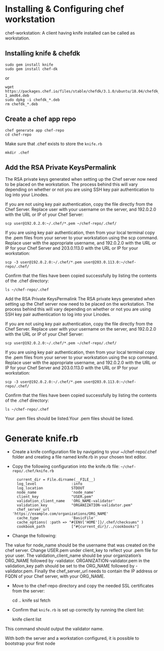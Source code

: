 # Installing & Configuring chef workstation

chef-workstation: A client having knife installed can be called as workstation.

## Installing knife & chefdk

    sudo gem install knife
    sudo gem install chef-dk

or

    wget https://packages.chef.io/files/stable/chefdk/3.1.0/ubuntu/18.04/chefdk_3.1.0-1_amd64.deb
    sudo dpkg -i chefdk_*.deb
    rm chefdk_*.deb

## Create a chef app repo

    chef generate app chef-repo
    cd chef-repo

Make sure that .chef exists to store the `knife.rb`

    mkdir .chef

## Add the RSA Private KeysPermalink

The RSA private keys generated when setting up the Chef server now need to be placed on the workstation. The process behind this will vary depending on whether or not you are using SSH key pair authentication to log into your Linodes.

If you are not using key pair authentication, copy the file directly from the Chef Server. Replace user with your username on the server, and 192.0.2.0 with the URL or IP of your Chef Server:

    scp user@192.0.2.0:~/.chef/*.pem ~/chef-repo/.chef/

If you are using key pair authentication, then from your local terminal copy the .pem files from your server to your workstation using the scp command. Replace user with the appropriate username, and 192.0.2.0 with the URL or IP for your Chef Server and 203.0.113.0 with the URL or IP for your workstation:

    scp -3 user@192.0.2.0:~/.chef/*.pem user@203.0.113.0:~/chef-repo/.chef/

Confirm that the files have been copied successfully by listing the contents of the .chef directory:

    ls ~/chef-repo/.chef

Add the RSA Private KeysPermalink
The RSA private keys generated when setting up the Chef server now need to be placed on the workstation. The process behind this will vary depending on whether or not you are using SSH key pair authentication to log into your Linodes.

If you are not using key pair authentication, copy the file directly from the Chef Server. Replace user with your username on the server, and 192.0.2.0 with the URL or IP of your Chef Server:

    scp user@192.0.2.0:~/.chef/*.pem ~/chef-repo/.chef/

If you are using key pair authentication, then from your local terminal copy the .pem files from your server to your workstation using the scp command. Replace user with the appropriate username, and 192.0.2.0 with the URL or IP for your Chef Server and 203.0.113.0 with the URL or IP for your workstation:

    scp -3 user@192.0.2.0:~/.chef/*.pem user@203.0.113.0:~/chef-repo/.chef/
Confirm that the files have been copied successfully by listing the contents of the .chef directory:

    ls ~/chef-repo/.chef

Your .pem files should be listed.Your .pem files should be listed.


# Generate knife.rb

- Create a knife configuration file by navigating to your ~/chef-repo/.chef folder and creating a file named knife.rb in your chosen text editor.

- Copy the following configuration into the knife.rb file:
`~/chef-repo/.chef/knife.rb`

        current_dir = File.dirname(__FILE__)
        log_level                :info
        log_location             STDOUT
        node_name                'node_name'
        client_key               "USER.pem"
        validation_client_name   'ORG_NAME-validator'
        validation_key           "ORGANIZATION-validator.pem"
        chef_server_url          'https://example.com/organizations/ORG_NAME'
        cache_type               'BasicFile'
        cache_options( :path => "#{ENV['HOME']}/.chef/checksums" )
        cookbook_path            ["#{current_dir}/../cookbooks"]

- Change the following:

The value for node_name should be the username that was created on the chef server.
Change USER.pem under client_key to reflect your .pem file for your user.
The validation_client_name should be your organization’s ORG_NAME followed by -validator.
ORGANIZATION-validator.pem in the validation_key path should be set to the ORG_NAME followed by -validator.pem.
Finally the chef_server_url needs to contain the IP address or FQDN of your Chef server, with your ORG_NAME.

- Move to the chef-repo directory and copy the needed SSL certificates from the server:

    cd ..
    knife ssl fetch

- Confirm that `knife.rb` is set up correctly by running the client list:

    knife client list

This command should output the validator name.

With both the server and a workstation configured, it is possible to bootstrap your first node